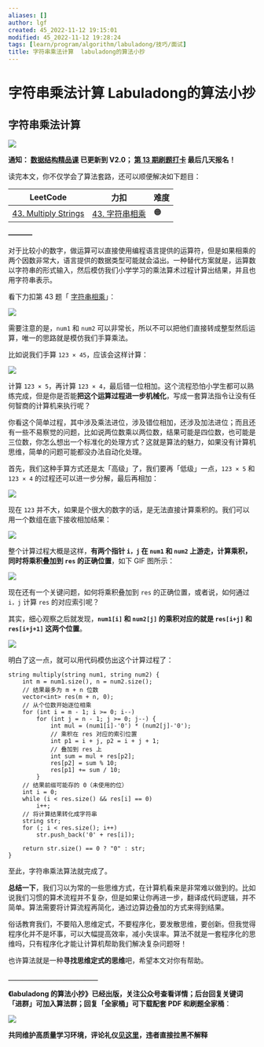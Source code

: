 ```yaml
---
aliases: []
author: lgf
created: 45_2022-11-12 19:15:01
modified: 45_2022-11-12 19:28:24
tags: [learn/program/algorithm/labuladong/技巧/面试]
title: 字符串乘法计算  labuladong的算法小抄
---
```

# 字符串乘法计算 Labuladong的算法小抄
## 字符串乘法计算

[![](https://labuladong.gitee.io/algo/images/souyisou1.png)](https://labuladong.gitee.io/algo/images/souyisou1.png)

**通知： [数据结构精品课](https://aep.h5.xeknow.com/s/1XJHEO) 已更新到 V2.0； [第 13 期刷题打卡](https://mp.weixin.qq.com/s/eUG2OOzY3k_ZTz-CFvtv5Q) 最后几天报名！**

读完本文，你不仅学会了算法套路，还可以顺便解决如下题目：

| LeetCode | 力扣 | 难度 |
| --- | --- | --- |
| [43\. Multiply Strings](https://leetcode.com/problems/multiply-strings/) | [43\. 字符串相乘](https://leetcode.cn/problems/multiply-strings/) | 🟠 |

**———–**

对于比较小的数字，做运算可以直接使用编程语言提供的运算符，但是如果相乘的两个因数非常大，语言提供的数据类型可能就会溢出。一种替代方案就是，运算数以字符串的形式输入，然后模仿我们小学学习的乘法算术过程计算出结果，并且也用字符串表示。

看下力扣第 43 题「 [字符串相乘](https://leetcode.cn/problems/multiply-strings/)」：

[![](https://labuladong.gitee.io/algo/images/%e5%ad%97%e7%ac%a6%e4%b8%b2%e4%b9%98%e6%b3%95/title.png)](https://labuladong.gitee.io/algo/images/%e5%ad%97%e7%ac%a6%e4%b8%b2%e4%b9%98%e6%b3%95/title.png)

需要注意的是，`num1` 和 `num2` 可以非常长，所以不可以把他们直接转成整型然后运算，唯一的思路就是模仿我们手算乘法。

比如说我们手算 `123 × 45`，应该会这样计算：

[![](https://labuladong.gitee.io/algo/images/%e5%ad%97%e7%ac%a6%e4%b8%b2%e4%b9%98%e6%b3%95/1.jpg)](https://labuladong.gitee.io/algo/images/%e5%ad%97%e7%ac%a6%e4%b8%b2%e4%b9%98%e6%b3%95/1.jpg)

计算 `123 × 5`，再计算 `123 × 4`，最后错一位相加。这个流程恐怕小学生都可以熟练完成，但是你是否能**把这个运算过程进一步机械化**，写成一套算法指令让没有任何智商的计算机来执行呢？

你看这个简单过程，其中涉及乘法进位，涉及错位相加，还涉及加法进位；而且还有一些不易察觉的问题，比如说两位数乘以两位数，结果可能是四位数，也可能是三位数，你怎么想出一个标准化的处理方式？这就是算法的魅力，如果没有计算机思维，简单的问题可能都没办法自动化处理。

首先，我们这种手算方式还是太「高级」了，我们要再「低级」一点，`123 × 5` 和 `123 × 4` 的过程还可以进一步分解，最后再相加：

[![](https://labuladong.gitee.io/algo/images/%e5%ad%97%e7%ac%a6%e4%b8%b2%e4%b9%98%e6%b3%95/2.jpg)](https://labuladong.gitee.io/algo/images/%e5%ad%97%e7%ac%a6%e4%b8%b2%e4%b9%98%e6%b3%95/2.jpg)

现在 `123` 并不大，如果是个很大的数字的话，是无法直接计算乘积的。我们可以用一个数组在底下接收相加结果：

[![](https://labuladong.gitee.io/algo/images/%e5%ad%97%e7%ac%a6%e4%b8%b2%e4%b9%98%e6%b3%95/3.jpg)](https://labuladong.gitee.io/algo/images/%e5%ad%97%e7%ac%a6%e4%b8%b2%e4%b9%98%e6%b3%95/3.jpg)

整个计算过程大概是这样，**有两个指针 `i，j` 在 `num1` 和 `num2` 上游走，计算乘积，同时将乘积叠加到 `res` 的正确位置**，如下 GIF 图所示：

[![](https://labuladong.gitee.io/algo/images/%e5%ad%97%e7%ac%a6%e4%b8%b2%e4%b9%98%e6%b3%95/4.gif)](https://labuladong.gitee.io/algo/images/%e5%ad%97%e7%ac%a6%e4%b8%b2%e4%b9%98%e6%b3%95/4.gif)

现在还有一个关键问题，如何将乘积叠加到 `res` 的正确位置，或者说，如何通过 `i，j` 计算 `res` 的对应索引呢？

其实，细心观察之后就发现，**`num1[i]` 和 `num2[j]` 的乘积对应的就是 `res[i+j]` 和 `res[i+j+1]` 这两个位置**。

[![](https://labuladong.gitee.io/algo/images/%e5%ad%97%e7%ac%a6%e4%b8%b2%e4%b9%98%e6%b3%95/6.jpg)](https://labuladong.gitee.io/algo/images/%e5%ad%97%e7%ac%a6%e4%b8%b2%e4%b9%98%e6%b3%95/6.jpg)

明白了这一点，就可以用代码模仿出这个计算过程了：

```
string multiply(string num1, string num2) {
    int m = num1.size(), n = num2.size();
    // 结果最多为 m + n 位数
    vector<int> res(m + n, 0);
    // 从个位数开始逐位相乘
    for (int i = m - 1; i >= 0; i--)
        for (int j = n - 1; j >= 0; j--) {
            int mul = (num1[i]-'0') * (num2[j]-'0');
            // 乘积在 res 对应的索引位置
            int p1 = i + j, p2 = i + j + 1;
            // 叠加到 res 上
            int sum = mul + res[p2];
            res[p2] = sum % 10;
            res[p1] += sum / 10;
        }
    // 结果前缀可能存的 0（未使用的位）
    int i = 0;
    while (i < res.size() && res[i] == 0)
        i++;
    // 将计算结果转化成字符串
    string str;
    for (; i < res.size(); i++)
        str.push_back('0' + res[i]);
    
    return str.size() == 0 ? "0" : str;
}
```

至此，字符串乘法算法就完成了。

**总结一下**，我们习以为常的一些思维方式，在计算机看来是非常难以做到的。比如说我们习惯的算术流程并不复杂，但是如果让你再进一步，翻译成代码逻辑，并不简单。算法需要将计算流程再简化，通过边算边叠加的方式来得到结果。

俗话教育我们，不要陷入思维定式，不要程序化，要发散思维，要创新。但我觉得程序化并不是坏事，可以大幅提高效率，减小失误率。算法不就是一套程序化的思维吗，只有程序化才能让计算机帮助我们解决复杂问题呀！

也许算法就是一种**寻找思维定式的思维**吧，希望本文对你有帮助。

**＿＿＿＿＿＿＿＿＿＿＿＿＿**

**《labuladong 的算法小抄》已经出版，关注公众号查看详情；后台回复关键词「**进群**」可加入算法群；回复「**全家桶**」可下载配套 PDF 和刷题全家桶**：

[![](https://labuladong.gitee.io/algo/images/souyisou2.png)](https://labuladong.gitee.io/algo/images/souyisou2.png)

**共同维护高质量学习环境，评论礼仪[见这里](https://mp.weixin.qq.com/s/YdSoYZS0QjZpbphQlpHyyA)，违者直接拉黑不解释**